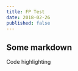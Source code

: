 ```yaml
---
title: FP Test
date: 2018-02-26
published: false
---
```


Some markdown
-------------

Code highlighting
